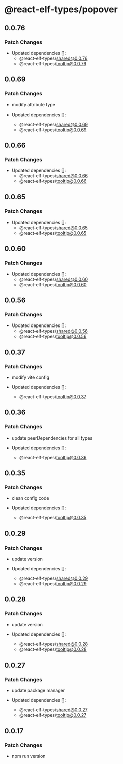 # @react-elf-types/popover

## 0.0.76

### Patch Changes

- Updated dependencies []:
  - @react-elf-types/shared@0.0.76
  - @react-elf-types/tooltip@0.0.76

## 0.0.69

### Patch Changes

- modify attribute type

- Updated dependencies []:
  - @react-elf-types/shared@0.0.69
  - @react-elf-types/tooltip@0.0.69

## 0.0.66

### Patch Changes

- Updated dependencies []:
  - @react-elf-types/shared@0.0.66
  - @react-elf-types/tooltip@0.0.66

## 0.0.65

### Patch Changes

- Updated dependencies []:
  - @react-elf-types/shared@0.0.65
  - @react-elf-types/tooltip@0.0.65

## 0.0.60

### Patch Changes

- Updated dependencies []:
  - @react-elf-types/shared@0.0.60
  - @react-elf-types/tooltip@0.0.60

## 0.0.56

### Patch Changes

- Updated dependencies []:
  - @react-elf-types/shared@0.0.56
  - @react-elf-types/tooltip@0.0.56

## 0.0.37

### Patch Changes

- modify vite config

- Updated dependencies []:
  - @react-elf-types/tooltip@0.0.37

## 0.0.36

### Patch Changes

- update peerDependencies for all types

- Updated dependencies []:
  - @react-elf-types/tooltip@0.0.36

## 0.0.35

### Patch Changes

- clean config code

- Updated dependencies []:
  - @react-elf-types/tooltip@0.0.35

## 0.0.29

### Patch Changes

- update version

- Updated dependencies []:
  - @react-elf-types/shared@0.0.29
  - @react-elf-types/tooltip@0.0.29

## 0.0.28

### Patch Changes

- update version

- Updated dependencies []:
  - @react-elf-types/shared@0.0.28
  - @react-elf-types/tooltip@0.0.28

## 0.0.27

### Patch Changes

- update package manager

- Updated dependencies []:
  - @react-elf-types/shared@0.0.27
  - @react-elf-types/tooltip@0.0.27

## 0.0.17

### Patch Changes

- npm run version
